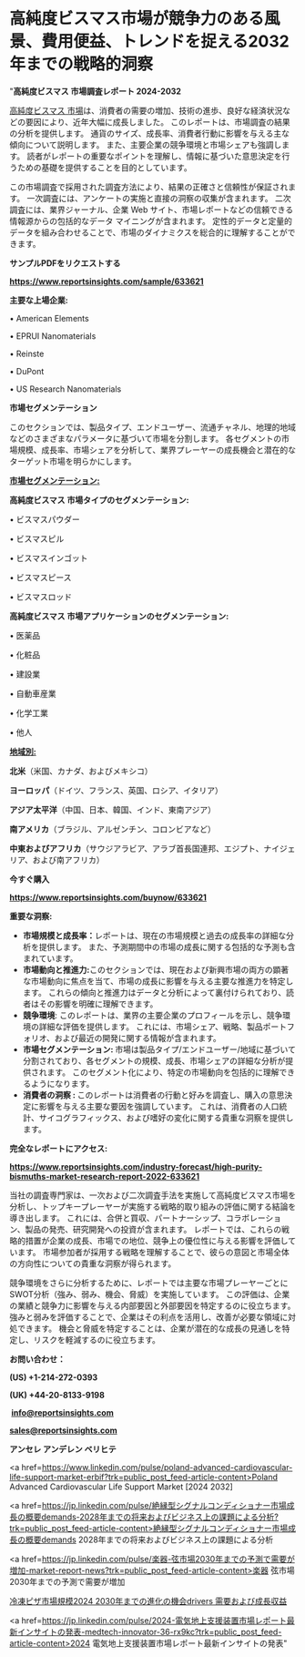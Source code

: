 # 高純度ビスマス市場が競争力のある風景、費用便益、トレンドを捉える2032年までの戦略的洞察

"<strong>高純度ビスマス 市場調査レポート 2024-2032</strong>

<a href=https://www.reportsinsights.com/sample/633621>高純度ビスマス 市場</a>は、消費者の需要の増加、技術の進歩、良好な経済状況などの要因により、近年大幅に成長しました。 このレポートは、市場調査の結果の分析を提供します。 通貨のサイズ、成長率、消費者行動に影響を与える主な傾向について説明します。 また、主要企業の競争環境と市場シェアも強調します。 読者がレポートの重要なポイントを理解し、情報に基づいた意思決定を行うための基礎を提供することを目的としています。

この市場調査で採用された調査方法により、結果の正確さと信頼性が保証されます。 一次調査には、アンケートの実施と直接の洞察の収集が含まれます。 二次調査には、業界ジャーナル、企業 Web サイト、市場レポートなどの信頼できる情報源からの包括的なデータ マイニングが含まれます。 定性的データと定量的データを組み合わせることで、市場のダイナミクスを総合的に理解することができます。

<strong><b>サンプルPDFをリクエストする</b></strong>

<a href=https://www.reportsinsights.com/sample/633621><strong><u>https://www.reportsinsights.com/sample/633621</u></strong></a>

<strong>主要な上場企業:</strong>

• American Elements

• EPRUI Nanomaterials

• Reinste

• DuPont

• US Research Nanomaterials

<strong>市場セグメンテーション</strong>

このセクションでは、製品タイプ、エンドユーザー、流通チャネル、地理的地域などのさまざまなパラメータに基づいて市場を分割します。 各セグメントの市場規模、成長率、市場シェアを分析して、業界プレーヤーの成長機会と潜在的なターゲット市場を明らかにします。

<strong><u>市場セグメンテーション</u></strong><strong><u>:</u></strong>

<strong>高純度ビスマス 市場タイプのセグメンテーション:</strong>

• ビスマスパウダー

• ビスマスピル

• ビスマスインゴット

• ビスマスピース

• ビスマスロッド

<strong>高純度ビスマス 市場アプリケーションのセグメンテーション:</strong>

• 医薬品

• 化粧品

• 建設業

• 自動車産業

• 化学工業

• 他人

<strong><u>地域別</u></strong><strong><u>:</u></strong>

<strong>北米</strong>（米国、カナダ、およびメキシコ）

<strong>ヨーロッパ</strong>（ドイツ、フランス、英国、ロシア、イタリア）

<strong>アジア太平洋</strong>（中国、日本、韓国、インド、東南アジア）

<strong>南アメリカ</strong>（ブラジル、アルゼンチン、コロンビアなど）

<strong>中東およびアフリカ</strong>（サウジアラビア、アラブ首長国連邦、エジプト、ナイジェリア、および南アフリカ）

<strong>今すぐ購入</strong>

<a href=https://www.reportsinsights.com/buynow/633621><strong><u>https://www.reportsinsights.com/buynow/633621</u></strong></a>

<strong>重要な洞察:</strong>
<ul>
  <li><strong>市場規模と成長率：</strong>レポートは、現在の市場規模と過去の成長率の詳細な分析を提供します。 また、予測期間中の市場の成長に関する包括的な予測も含まれています。</li>
  <li><strong>市場動向と推進力:</strong>このセクションでは、現在および新興市場の両方の顕著な市場動向に焦点を当て、市場の成長に影響を与える主要な推進力を特定します。 これらの傾向と推進力はデータと分析によって裏付けられており、読者はその影響を明確に理解できます。</li>
  <li><strong>競争環境</strong>: このレポートは、業界の主要企業のプロフィールを示し、競争環境の詳細な評価を提供します。 これには、市場シェア、戦略、製品ポートフォリオ、および最近の開発に関する情報が含まれます。</li>
  <li><strong>市場セグメンテーション: </strong>市場は製品タイプ/エンドユーザー/地域に基づいて分割されており、各セグメントの規模、成長、市場シェアの詳細な分析が提供されます。 このセグメント化により、特定の市場動向を包括的に理解できるようになります。</li>
  <li><strong>消費者の洞察 : </strong>このレポートは消費者の行動と好みを調査し、購入の意思決定に影響を与える主要な要因を強調しています。 これは、消費者の人口統計、サイコグラフィックス、および嗜好の変化に関する貴重な洞察を提供します。</li>
</ul>
<strong>完全なレポートにアクセス:</strong>

<a href=https://www.reportsinsights.com/industry-forecast/high-purity-bismuths-market-research-report-2022-633621><strong><u><b>https://www.reportsinsights.com/industry-forecast/high-purity-bismuths-market-research-report-2022-633621</b></u></strong></a>

当社の調査専門家は、一次および二次調査手法を実施して高純度ビスマス市場を分析し、トップキープレーヤーが実施する戦略的取り組みの評価に関する結論を導き出します。 これには、合併と買収、パートナーシップ、コラボレーション、製品の発売、研究開発への投資が含まれます。 レポートでは、これらの戦略的措置が企業の成長、市場での地位、競争上の優位性に与える影響を評価しています。 市場参加者が採用する戦略を理解することで、彼らの意図と市場全体の方向性についての貴重な洞察が得られます。

競争環境をさらに分析するために、レポートでは主要な市場プレーヤーごとにSWOT分析（強み、弱み、機会、脅威）を実施しています。 この評価は、企業の業績と競争力に影響を与える内部要因と外部要因を特定するのに役立ちます。 強みと弱みを評価することで、企業はその利点を活用し、改善が必要な領域に対処できます。 機会と脅威を特定することは、企業が潜在的な成長の見通しを特定し、リスクを軽減するのに役立ちます。

<strong>お問い合わせ：</strong>

<strong>(US) +1-214-272-0393</strong>

<strong>(UK) +44-20-8133-9198</strong>

<strong> </strong><a href=info@reportsinsights.com><strong><u>info@reportsinsights.com</u></strong></a>

<a href=sales@reportsinsights.com><strong><u>sales@reportsinsights.com</u></strong></a>

<strong>アンセレ アンデレン ベリヒテ</strong>

<a href=https://www.linkedin.com/pulse/poland-advanced-cardiovascular-life-support-market-erbif?trk=public_post_feed-article-content>Poland Advanced Cardiovascular Life Support Market [2024 2032]</a>

<a href=https://jp.linkedin.com/pulse/絶縁型シグナルコンディショナー市場成長の概要demands-2028年までの将来およびビジネス上の課題による分析?trk=public_post_feed-article-content>絶縁型シグナルコンディショナー市場成長の概要demands 2028年までの将来およびビジネス上の課題による分析</a>

<a href=https://jp.linkedin.com/pulse/楽器-弦市場2030年までの予測で需要が増加-market-report-news?trk=public_post_feed-article-content>楽器 弦市場2030年までの予測で需要が増加</a>

<a href=https://www.linkedin.com/pulse/冷凍ピザ市場規模2024-2030年までの進化の機会drivers-需要および成長収益-healthscope-news-245-toanf/>冷凍ピザ市場規模2024 2030年までの進化の機会drivers 需要および成長収益</a>

<a href=https://jp.linkedin.com/pulse/2024-電気地上支援装置市場レポート最新インサイトの発表-medtech-innovator-36-rx9kc?trk=public_post_feed-article-content>2024 電気地上支援装置市場レポート最新インサイトの発表</a>"

